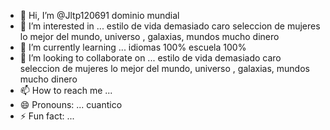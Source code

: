- 👋 Hi, I’m @Jltp120691
dominio mundial 
- 👀 I’m interested in ...
estilo de vida demasiado caro 
seleccion de mujeres 
lo mejor del mundo, universo , galaxias, mundos
mucho dinero
- 🌱 I’m currently learning ...
idiomas 100%
escuela 100%
- 💞️ I’m looking to collaborate on ...
estilo de vida demasiado caro 
seleccion de mujeres 
lo mejor del mundo, universo , galaxias, mundos
mucho dinero
- 📫 How to reach me ...
- 😄 Pronouns: ...
cuantico 
- ⚡ Fun fact: ...


<!---
Jltp120691/Jltp120691 is a ✨ special ✨ repository because its `README.md` (this file) appears on your GitHub profile.
You can click the Preview link to take a look at your changes.
--->
